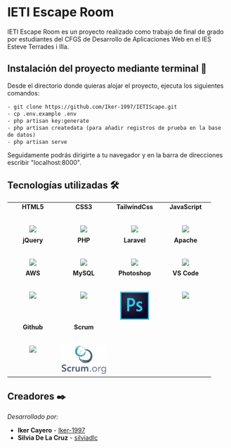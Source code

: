 # IETI Escape Room
IETI Escape Room es un proyecto realizado como trabajo de final de grado por estudiantes del CFGS de Desarrollo de Aplicaciones Web en el IES Esteve Terrades i Illa. 

## Instalación del proyecto mediante terminal 🔧
Desde el directorio donde quieras alojar el proyecto, ejecuta los siguientes comandos:
```
- git clone https://github.com/Iker-1997/IETIScape.git
- cp .env.example .env
- php artisan key:generate
- php artisan createdata (para añadir registros de prueba en la base de datos)
- php artisan serve
```
Seguidamente podrás dirigirte a tu navegador y en la barra de direcciones escribir "localhost:8000".

## Tecnologías utilizadas 🛠️
<table>
  <tbody>
    <tr valign="top">
      <td width="25%" align="center">
        <span><b>HTML5</b></span><br><br><br>
        <img height="64px" src="https://cdn.svgporn.com/logos/html-5.svg">
      </td>
      <td width="25%" align="center">
        <span><b>CSS3</b></span><br><br><br>
        <img height="64px" src="https://cdn.svgporn.com/logos/css-3.svg">
      </td>
      <td width="25%" align="center">
        <span><b>TailwindCss</b></span><br><br><br>
        <img height="64px" src="https://cdn.svgporn.com/logos/tailwindcss-icon.svg">
      </td>
      <td width="25%" align="center">
        <span><b>JavaScript</b></span><br><br><br>
        <img height="64px" src="https://cdn.svgporn.com/logos/javascript.svg">
      </td>
    </tr>
    <tr valign="top">
      <td width="25%" align="center">
        <span><b>jQuery</b></span><br><br><br>
        <img height="64px" src="https://cdn.svgporn.com/logos/jquery.svg">
      </td>
      <td width="25%" align="center">
        <span><b>PHP</b></span><br><br><br>
        <img height="64px" src="https://cdn.svgporn.com/logos/php.svg">
      </td>
      <td width="25%" align="center">
        <span><b>Laravel</b></span><br><br><br> 
        <img height="64px" src="https://cdn.svgporn.com/logos/laravel.svg">
      </td>
      <td width="25%" align="center">
        <span><b>Apache</b></span><br><br><br>
        <img height="64px" src="https://cdn.svgporn.com/logos/apache.svg">
      </td>
    </tr>
    <tr valign="top">
      <td width="25%" align="center">
        <span><b>AWS</b></span><br><br><br>
        <img height="64px" src="https://cdn.svgporn.com/logos/aws.svg">
      </td>
      <td width="25%" align="center">
        <span><b>MySQL</b></span><br><br><br>
        <img height="64px" src="https://cdn.svgporn.com/logos/mysql.svg">
      </td>
      <td width="25%" align="center">
        <span><b>Photoshop</b></span><br><br><br>
        <img height="64px" src="https://github.com/Iker-1997/IETIScape/blob/dev-silvia/documentation/photoshop-cc.svg">     
      </td>
      <td width="25%" align="center">
        <span><b>VS Code</b></span><br><br><br>
        <img height="64px" src="https://cdn.svgporn.com/logos/visual-studio-code.svg">
      </td>
    </tr>
    <tr valign="top">
      <td width="25%" align="center">
        <span><b>Github</b></span><br><br><br>
        <img height="64px" src="https://cdn.svgporn.com/logos/github-icon.svg">
      </td>
      <td width="25%" align="center">
        <span><b>Scrum</b></span><br><br><br>
        <img height="64px" src="https://github.com/Iker-1997/IETIScape/blob/dev-silvia/documentation/scrumorg-1.svg">     
      </td>
    </tr>
  </tbody>
</table>


## Creadores ✒️
_Desarrollado por:_
* **Iker Cayero** - [Iker-1997](https://github.com/Iker-1997)
* **Silvia De La Cruz** - [silviadlc](https://github.com/silviadlc)
